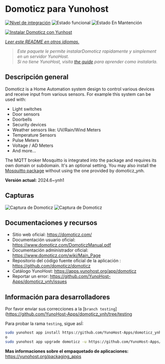<!--
Este archivo README esta generado automaticamente<https://github.com/YunoHost/apps/tree/master/tools/readme_generator>
No se debe editar a mano.
-->

# Domoticz para Yunohost

[![Nivel de integración](https://dash.yunohost.org/integration/domoticz.svg)](https://ci-apps.yunohost.org/ci/apps/domoticz/) ![Estado funcional](https://ci-apps.yunohost.org/ci/badges/domoticz.status.svg) ![Estado En Mantención](https://ci-apps.yunohost.org/ci/badges/domoticz.maintain.svg)

[![Instalar Domoticz con Yunhost](https://install-app.yunohost.org/install-with-yunohost.svg)](https://install-app.yunohost.org/?app=domoticz)

*[Leer este README en otros idiomas.](./ALL_README.md)*

> *Este paquete le permite instalarDomoticz rapidamente y simplement en un servidor YunoHost.*  
> *Si no tiene YunoHost, visita [the guide](https://yunohost.org/install) para aprender como instalarla.*

## Descripción general

Domoticz is a Home Automation system design to control various devices and receive input from various sensors.
For example this system can be used with: 

* Light switches
* Door sensors
* Doorbells
* Security devices
* Weather sensors like: UV/Rain/Wind Meters
* Temperature Sensors
* Pulse Meters
* Voltage / AD Meters
* And more...


The MQTT broker Mosquitto is integrated into the package and requires its own domain or subdomain. It's an optional setting.
You may also install the [Mosquitto package](https://github.com/YunoHost-Apps/mosquitto_ynh) without using the one provided by domoticz_ynh.

**Versión actual:** 2024.6~ynh1

## Capturas

![Captura de Domoticz](./doc/screenshots/domoticz_Switches_screen.png)
![Captura de Domoticz](./doc/screenshots/domoticz_floorplan_machineon.png)

## Documentaciones y recursos

- Sitio web oficial: <https://domoticz.com/>
- Documentación usuario oficial: <https://www.domoticz.com/DomoticzManual.pdf>
- Documentación administrador oficial: <https://www.domoticz.com/wiki/Main_Page>
- Repositorio del código fuente oficial de la aplicación : <https://github.com/domoticz/domoticz>
- Catálogo YunoHost: <https://apps.yunohost.org/app/domoticz>
- Reportar un error: <https://github.com/YunoHost-Apps/domoticz_ynh/issues>

## Información para desarrolladores

Por favor enviar sus correcciones a la [`branch testing`](https://github.com/YunoHost-Apps/domoticz_ynh/tree/testing

Para probar la rama `testing`, sigue asÍ:

```bash
sudo yunohost app install https://github.com/YunoHost-Apps/domoticz_ynh/tree/testing --debug
o
sudo yunohost app upgrade domoticz -u https://github.com/YunoHost-Apps/domoticz_ynh/tree/testing --debug
```

**Mas informaciones sobre el empaquetado de aplicaciones:** <https://yunohost.org/packaging_apps>
